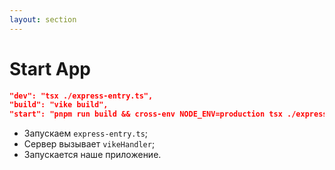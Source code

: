 ```yaml
---
layout: section
---
```


<style>
[data-slidev-no="12"] {
    .slidev-layout .slidev-code-wrapper {
        max-width: 100%;
    }
}
</style>

# Start App

```json
"dev": "tsx ./express-entry.ts",
"build": "vike build",
"start": "pnpm run build && cross-env NODE_ENV=production tsx ./express-entry.ts"
```

<v-clicks>

- Запускаем `express-entry.ts`;
- Сервер вызывает `vikeHandler`;
- Запускается наше приложение.

</v-clicks>

<v-click>
</v-click>